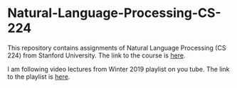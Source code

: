 # Natural-Language-Processing-CS-224
This repository contains assignments of Natural Language Processing (CS 224) from Stanford University. The link to the course is [here](https://www.youtube.com/playlist?list=PLoROMvodv4rOhcuXMZkNm7j3fVwBBY42z).


I am following video lectures from Winter 2019 playlist on you tube. The link to the playlist is [here](https://www.youtube.com/playlist?list=PLoROMvodv4rOhcuXMZkNm7j3fVwBBY42z).
